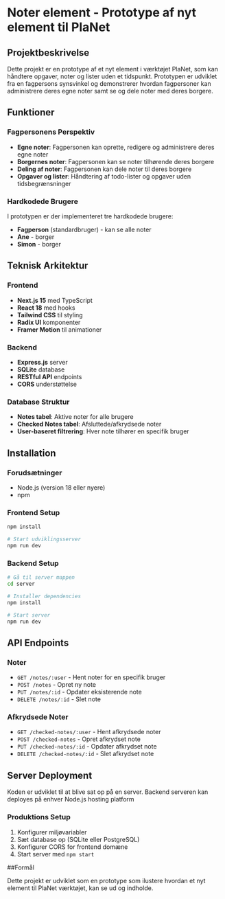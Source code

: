 # Noter element - Prototype af nyt element til PlaNet

## Projektbeskrivelse

Dette projekt er en prototype af et nyt element i værktøjet PlaNet, som kan håndtere opgaver, noter og lister uden et tidspunkt. Prototypen er udviklet fra en fagpersons synsvinkel og demonstrerer hvordan fagpersoner kan administrere deres egne noter samt se og dele noter med deres borgere.

## Funktioner

### Fagpersonens Perspektiv
- **Egne noter**: Fagpersonen kan oprette, redigere og administrere deres egne noter
- **Borgernes noter**: Fagpersonen kan se noter tilhørende deres borgere
- **Deling af noter**: Fagpersonen kan dele noter til deres borgere
- **Opgaver og lister**: Håndtering af todo-lister og opgaver uden tidsbegrænsninger

### Hardkodede Brugere
I prototypen er der implementeret tre hardkodede brugere:
- **Fagperson** (standardbruger) - kan se alle noter
- **Ane** - borger
- **Simon** - borger


## Teknisk Arkitektur

### Frontend
- **Next.js 15** med TypeScript
- **React 18** med hooks
- **Tailwind CSS** til styling
- **Radix UI** komponenter
- **Framer Motion** til animationer

### Backend
- **Express.js** server
- **SQLite** database
- **RESTful API** endpoints
- **CORS** understøttelse

### Database Struktur
- **Notes tabel**: Aktive noter for alle brugere
- **Checked Notes tabel**: Afsluttede/afkrydsede noter
- **User-baseret filtrering**: Hver note tilhører en specifik bruger

## Installation

### Forudsætninger
- Node.js (version 18 eller nyere)
- npm

### Frontend Setup
```bash
npm install

# Start udviklingsserver
npm run dev
```

### Backend Setup
```bash
# Gå til server mappen
cd server

# Installer dependencies
npm install

# Start server
npm run dev
```
## API Endpoints

### Noter
- `GET /notes/:user` - Hent noter for en specifik bruger
- `POST /notes` - Opret ny note
- `PUT /notes/:id` - Opdater eksisterende note
- `DELETE /notes/:id` - Slet note

### Afkrydsede Noter
- `GET /checked-notes/:user` - Hent afkrydsede noter
- `POST /checked-notes` - Opret afkrydset note
- `PUT /checked-notes/:id` - Opdater afkrydset note
- `DELETE /checked-notes/:id` - Slet afkrydset note

## Server Deployment

Koden er udviklet til at blive sat op på en server. Backend serveren kan deployes på enhver Node.js hosting platform

### Produktions Setup
1. Konfigurer miljøvariabler
2. Sæt database op (SQLite eller PostgreSQL)
3. Konfigurer CORS for frontend domæne
4. Start server med `npm start`


##Formål

Dette projekt er udviklet som en prototype som ilustere hvordan et nyt element til  PlaNet værktøjet, kan se ud og indholde.